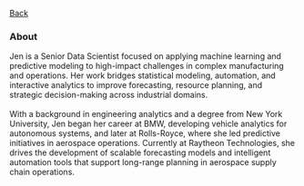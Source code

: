 [Back](https://zenjen-devs.github.io)

### About

<p align="left">
Jen is a Senior Data Scientist focused on applying machine learning and predictive modeling to high-impact challenges in complex manufacturing and operations. Her work bridges statistical modeling, automation, and interactive analytics to improve forecasting, resource planning, and strategic decision-making across industrial domains.
<br>
  <br>
With a background in engineering analytics and a degree from New York University, Jen began her career at BMW, developing vehicle analytics for autonomous systems, and later at Rolls-Royce, where she led predictive initiatives in aerospace operations. Currently at Raytheon Technologies, she drives the development of scalable forecasting models and intelligent automation tools that support long-range planning in aerospace supply chain operations.






  

  </p>


